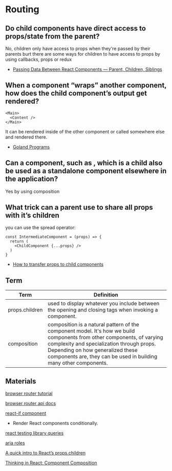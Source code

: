 # Routing


## Do child components have direct access to props/state from the parent?

No, children only have access to props when they're passed by their parents burt there are some ways for children to have access to props by using callbacks, props or redux
- [Passing Data Between React Components — Parent, Children, Siblings](https://towardsdatascience.com/passing-data-between-react-components-parent-children-siblings-a64f89e24ecf)

## When a component “wraps” another component, how does the child component’s output get rendered?
```
<Main>
  <Content />
</Main>
```

It can be rendered inside of the other component or called somewhere else and rendered there.

- [Goland Programs](https://www.golangprograms.com/how-to-render-one-component-in-another-component-in-react-js.html)

## Can a component, such as <Content />, which is a child also be used as a standalone component elsewhere in the application?

Yes by using composition

## What trick can a parent use to share all props with it’s children

you can use the spread operator:
```
const IntermediateComponent = (props) => {
  return (
    <ChildComponent {...props} />
  )
}
```
- [How to transfer props to child components](https://flaviocopes.com/react-pass-props-to-children/)

## Term

| Term | Definition |
| ------- | ----------------- |
|props.children|used to display whatever you include between the opening and closing tags when invoking a component.|
|composition|composition is a natural pattern of the component model. It's how we build components from other components, of varying complexity and specialization through props. Depending on how generalized these components are, they can be used in building many other components.|

## Materials

[browser router tutorial](https://blog.pshrmn.com/simple-react-router-v4-tutorial/)

[browser router api docs](https://reactrouter.com/web/api)

[react-if component](https://www.npmjs.com/package/react-if)
- Render React components conditionally.

[react testing library queries](https://testing-library.com/docs/dom-testing-library/api-queries)

[aria roles](https://www.w3.org/TR/html-aria/)

[A quick intro to React’s props.children](https://codeburst.io/a-quick-intro-to-reacts-props-children-cb3d2fce4891)

[Thinking in React: Component Composition](https://dev.to/bouhm/thinking-in-react-component-composition-fp5#:~:text=In%20React%2C%20composition%20is%20a,in%20building%20many%20other%20components.)